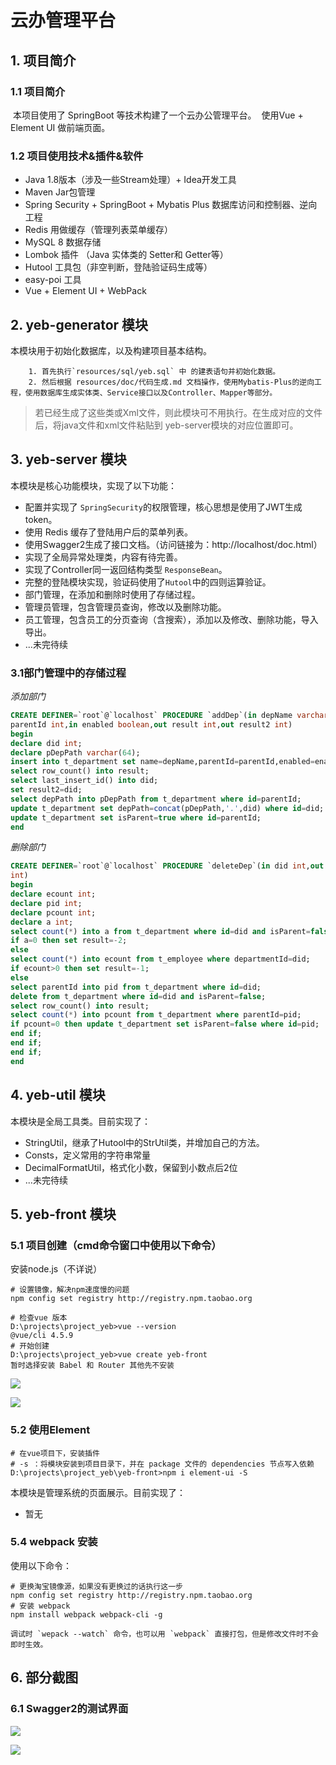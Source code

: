 # 云办管理平台
## 1. 项目简介
### 1.1 项目简介

​		本项目使用了 SpringBoot 等技术构建了一个云办公管理平台。
​        使用Vue + Element UI 做前端页面。



### 1.2 项目使用技术&插件&软件

+ Java 1.8版本（涉及一些Stream处理）+ Idea开发工具
+ Maven Jar包管理
+ Spring Security + SpringBoot + Mybatis Plus 数据库访问和控制器、逆向工程
+ Redis 用做缓存（管理列表菜单缓存）
+ MySQL 8 数据存储
+ Lombok 插件 （Java 实体类的 Setter和 Getter等）
+ Hutool 工具包（非空判断，登陆验证码生成等）
+ easy-poi 工具
+ Vue + Element UI + WebPack

## 2. yeb-generator 模块

本模块用于初始化数据库，以及构建项目基本结构。

		1. 首先执行`resources/sql/yeb.sql` 中 的建表语句并初始化数据。
  		2. 然后根据 resources/doc/代码生成.md 文档操作，使用Mybatis-Plus的逆向工程，使用数据库生成实体类、Service接口以及Controller、Mapper等部分。

> 若已经生成了这些类或Xml文件，则此模块可不用执行。在生成对应的文件后，将java文件和xml文件粘贴到 yeb-server模块的对应位置即可。

## 3. yeb-server 模块

本模块是核心功能模块，实现了以下功能：

+ 配置并实现了 `SpringSecurity`的权限管理，核心思想是使用了JWT生成token。
+ 使用 Redis 缓存了登陆用户后的菜单列表。
+ 使用Swagger2生成了接口文档。（访问链接为：http://localhost/doc.html）
+ 实现了全局异常处理类，内容有待完善。
+ 实现了Controller同一返回结构类型 `ResponseBean`。
+ 完整的登陆模块实现，验证码使用了`Hutool`中的四则运算验证。
+ 部门管理，在添加和删除时使用了存储过程。
+ 管理员管理，包含管理员查询，修改以及删除功能。
+ 员工管理，包含员工的分页查询（含搜索），添加以及修改、删除功能，导入导出。
+ ...未完待续

### 3.1部门管理中的存储过程
*添加部门*
```sql
CREATE DEFINER=`root`@`localhost` PROCEDURE `addDep`(in depName varchar(32),in
parentId int,in enabled boolean,out result int,out result2 int)
begin
declare did int;
declare pDepPath varchar(64);
insert into t_department set name=depName,parentId=parentId,enabled=enabled;
select row_count() into result;
select last_insert_id() into did;
set result2=did;
select depPath into pDepPath from t_department where id=parentId;
update t_department set depPath=concat(pDepPath,'.',did) where id=did;
update t_department set isParent=true where id=parentId;
end
```

*删除部门*
```sql
CREATE DEFINER=`root`@`localhost` PROCEDURE `deleteDep`(in did int,out result
int)
begin
declare ecount int;
declare pid int;
declare pcount int;
declare a int;
select count(*) into a from t_department where id=did and isParent=false;
if a=0 then set result=-2;
else
select count(*) into ecount from t_employee where departmentId=did;
if ecount>0 then set result=-1;
else
select parentId into pid from t_department where id=did;
delete from t_department where id=did and isParent=false;
select row_count() into result;
select count(*) into pcount from t_department where parentId=pid;
if pcount=0 then update t_department set isParent=false where id=pid;
end if;
end if;
end if;
end
```


## 4. yeb-util 模块

本模块是全局工具类。目前实现了：

+ StringUtil，继承了Hutool中的StrUtil类，并增加自己的方法。
+ Consts，定义常用的字符串常量
+ DecimalFormatUtil，格式化小数，保留到小数点后2位
+ ...未完待续




## 5. yeb-front 模块
### 5.1 项目创建（cmd命令窗口中使用以下命令）

安装node.js（不详说）

```shell
# 设置镜像，解决npm速度慢的问题
npm config set registry http://registry.npm.taobao.org

# 检查vue 版本
D:\projects\project_yeb>vue --version
@vue/cli 4.5.9
# 开始创建
D:\projects\project_yeb>vue create yeb-front
暂时选择安装 Babel 和 Router 其他先不安装
```

![](img\pic3.png)

![](img\pic4.png)

### 5.2 使用Element

```shell
# 在vue项目下，安装插件
# -s ：将模块安装到项目目录下，并在 package 文件的 dependencies 节点写入依赖
D:\projects\project_yeb\yeb-front>npm i element-ui -S
```







本模块是管理系统的页面展示。目前实现了：

+ 暂无

### 5.4 webpack 安装
使用以下命令：
```text
# 更换淘宝镜像源，如果没有更换过的话执行这一步
npm config set registry http://registry.npm.taobao.org
# 安装 webpack
npm install webpack webpack-cli -g

调试时 `wepack --watch` 命令，也可以用 `webpack` 直接打包，但是修改文件时不会即时生效。
```




## 6. 部分截图

### 6.1 Swagger2的测试界面

![](img\pic1.png)

![](img\pic2.png)

